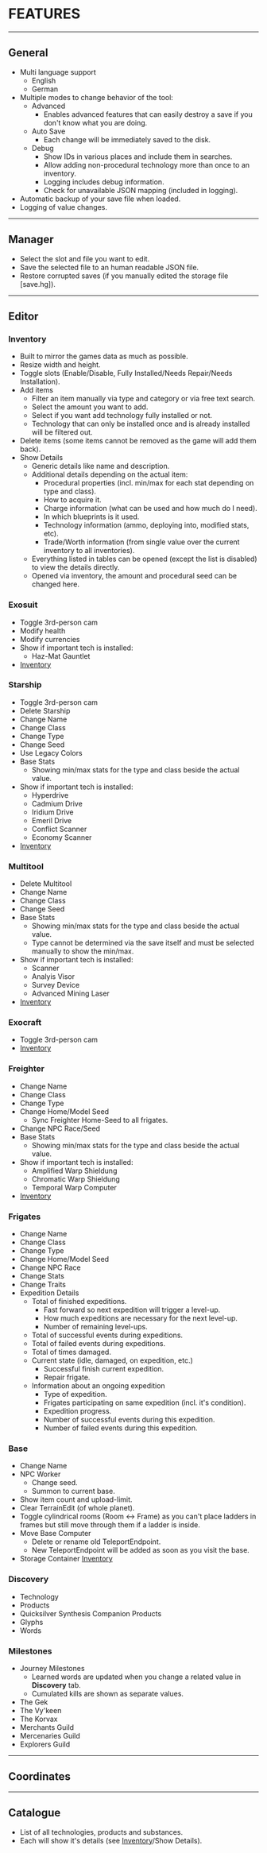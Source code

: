 # FEATURES

---

## General

* Multi language support
  * English
  * German
* Multiple modes to change behavior of the tool:
    * Advanced
        * Enables advanced features that can easily destroy a save if you don't
          know what you are doing.
    * Auto Save
        * Each change will be immediately saved to the disk.
    * Debug
        * Show IDs in various places and include them in searches.
        * Allow adding non-procedural technology more than once to an inventory.
        * Logging includes debug information.
        * Check for unavailable JSON mapping (included in logging).
* Automatic backup of your save file when loaded.
* Logging of value changes.

---

## Manager

* Select the slot and file you want to edit.
* Save the selected file to an human readable JSON file.
* Restore corrupted saves (if you manually edited the storage file [save.hg]).

---

## Editor

### Inventory

* Built to mirror the games data as much as possible.
* Resize width and height.
* Toggle slots (Enable/Disable, Fully Installed/Needs Repair/Needs Installation).
* Add items
    * Filter an item manually via type and category or via free text search.
    * Select the amount you want to add.
    * Select if you want add technology fully installed or not.
    * Technology that can only be installed once and is already installed will be filtered out.
* Delete items (some items cannot be removed as the game will add them back).
* Show Details
    * Generic details like name and description.
    * Additional details depending on the actual item:
        * Procedural properties (incl. min/max for each stat depending on type and class).
        * How to acquire it.
        * Charge information (what can be used and how much do I need).
        * In which blueprints is it used.
        * Technology information (ammo, deploying into, modified stats, etc).
        * Trade/Worth information (from single value over the current inventory
          to all inventories).
    * Everything listed in tables can be opened (except the list is disabled)
      to view the details directly.
    * Opened via inventory, the amount and procedural seed can be changed here.

### Exosuit

* Toggle 3rd-person cam
* Modify health
* Modify currencies
* Show if important tech is installed:
    * Haz-Mat Gauntlet
* [Inventory](#inventory)

### Starship

* Toggle 3rd-person cam
* Delete Starship
* Change Name
* Change Class
* Change Type
* Change Seed
* Use Legacy Colors
* Base Stats
    * Showing min/max stats for the type and class beside the actual value.
* Show if important tech is installed:
    * Hyperdrive
    * Cadmium Drive
    * Iridium Drive
    * Emeril Drive
    * Conflict Scanner
    * Economy Scanner
* [Inventory](#inventory)

### Multitool

* Delete Multitool
* Change Name
* Change Class
* Change Seed
* Base Stats
    * Showing min/max stats for the type and class beside the actual value.
    * Type cannot be determined via the save itself and must be selected manually
      to show the min/max.
* Show if important tech is installed:
    * Scanner
    * Analyis Visor
    * Survey Device
    * Advanced Mining Laser
* [Inventory](#inventory)

### Exocraft

* Toggle 3rd-person cam
* [Inventory](#inventory)

### Freighter

* Change Name
* Change Class
* Change Type
* Change Home/Model Seed
    * Sync Freighter Home-Seed to all frigates.
* Change NPC Race/Seed
* Base Stats
    * Showing min/max stats for the type and class beside the actual value.
* Show if important tech is installed:
    * Amplified Warp Shieldung
    * Chromatic Warp Shieldung
    * Temporal Warp Computer
* [Inventory](#inventory)

### Frigates

* Change Name
* Change Class
* Change Type
* Change Home/Model Seed
* Change NPC Race
* Change Stats
* Change Traits
* Expedition Details
    * Total of finished expeditions.
        * Fast forward so next expedition will trigger a level-up.
        * How much expeditions are necessary for the next level-up.
        * Number of remaining level-ups.
    * Total of successful events during expeditions.
    * Total of failed events during expeditions.
    * Total of times damaged.
    * Current state (idle, damaged, on expedition, etc.)
        * Successful finish current expedition.
        * Repair frigate.
    * Information about an ongoing expedition
        * Type of expedition.
        * Frigates participating on same expedition (incl. it's condition).
        * Expedition progress.
        * Number of successful events during this expedition.
        * Number of failed events during this expedition.

### Base

* Change Name
* NPC Worker
    * Change seed.
    * Summon to current base.
* Show item count and upload-limit.
* Clear TerrainEdit (of whole planet).
* Toggle cylindrical rooms (Room <-> Frame) as you can't place ladders in frames
  but still move through them if a ladder is inside.
* Move Base Computer
    * Delete or rename old TeleportEndpoint.
    * New TeleportEndpoint will be added as soon as you visit the base.
* Storage Container [Inventory](#inventory)

### Discovery

* Technology
* Products
* Quicksilver Synthesis Companion Products
* Glyphs
* Words

### Milestones

* Journey Milestones
    * Learned words are updated when you change a related value in __Discovery__
      tab.
    * Cumulated kills are shown as separate values.
* The Gek
* The Vy'keen
* The Korvax
* Merchants Guild
* Mercenaries Guild
* Explorers Guild

---

## Coordinates

---

## Catalogue

* List of all technologies, products and substances.
* Each will show it's details (see [Inventory](#inventory)/Show Details).
